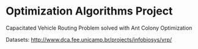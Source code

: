 # Optimization Algorithms Project
Capacitated Vehicle Routing Problem solved with Ant Colony Optimization

Datasets: http://www.dca.fee.unicamp.br/projects/infobiosys/vrp/
